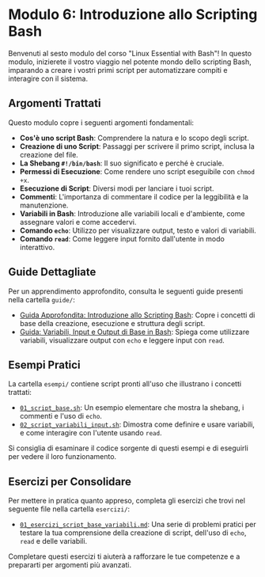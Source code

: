 # Modulo 6: Introduzione allo Scripting Bash

Benvenuti al sesto modulo del corso "Linux Essential with Bash"! In questo modulo, inizierete il vostro viaggio nel potente mondo dello scripting Bash, imparando a creare i vostri primi script per automatizzare compiti e interagire con il sistema.

## Argomenti Trattati

Questo modulo copre i seguenti argomenti fondamentali:

-   **Cos'è uno script Bash**: Comprendere la natura e lo scopo degli script.
-   **Creazione di uno Script**: Passaggi per scrivere il primo script, inclusa la creazione del file.
-   **La Shebang `#!/bin/bash`**: Il suo significato e perché è cruciale.
-   **Permessi di Esecuzione**: Come rendere uno script eseguibile con `chmod +x`.
-   **Esecuzione di Script**: Diversi modi per lanciare i tuoi script.
-   **Commenti**: L'importanza di commentare il codice per la leggibilità e la manutenzione.
-   **Variabili in Bash**: Introduzione alle variabili locali e d'ambiente, come assegnare valori e come accedervi.
-   **Comando `echo`**: Utilizzo per visualizzare output, testo e valori di variabili.
-   **Comando `read`**: Come leggere input fornito dall'utente in modo interattivo.

## Guide Dettagliate

Per un apprendimento approfondito, consulta le seguenti guide presenti nella cartella `guide/`:

-   [Guida Approfondita: Introduzione allo Scripting Bash](./guide/01_guida_introduzione_scripting.md): Copre i concetti di base della creazione, esecuzione e struttura degli script.
-   [Guida: Variabili, Input e Output di Base in Bash](./guide/02_guida_variabili_io_base.md): Spiega come utilizzare variabili, visualizzare output con `echo` e leggere input con `read`.

## Esempi Pratici

La cartella `esempi/` contiene script pronti all'uso che illustrano i concetti trattati:

-   [`01_script_base.sh`](./esempi/01_script_base.sh): Un esempio elementare che mostra la shebang, i commenti e l'uso di `echo`.
-   [`02_script_variabili_input.sh`](./esempi/02_script_variabili_input.sh): Dimostra come definire e usare variabili, e come interagire con l'utente usando `read`.

Si consiglia di esaminare il codice sorgente di questi esempi e di eseguirli per vedere il loro funzionamento.

## Esercizi per Consolidare

Per mettere in pratica quanto appreso, completa gli esercizi che trovi nel seguente file nella cartella `esercizi/`:

-   [`01_esercizi_script_base_variabili.md`](./esercizi/01_esercizi_script_base_variabili.md): Una serie di problemi pratici per testare la tua comprensione della creazione di script, dell'uso di `echo`, `read` e delle variabili.

Completare questi esercizi ti aiuterà a rafforzare le tue competenze e a prepararti per argomenti più avanzati.